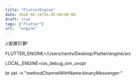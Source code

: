 ```yaml
---
title: "FlutterEngine"
date: 2020-06-24T16:45:00+08:00
draft: true
tags: ["Flutter"]
url:  "engine"
---
```




*//配置引擎!*

FLUTTER_ENGINE=/Users/neotv/Desktop/Flutter/engine/src

LOCAL_ENGINE=ios_debug_sim_unopt

br set -n "methodChannelWithName:binaryMessenger:"